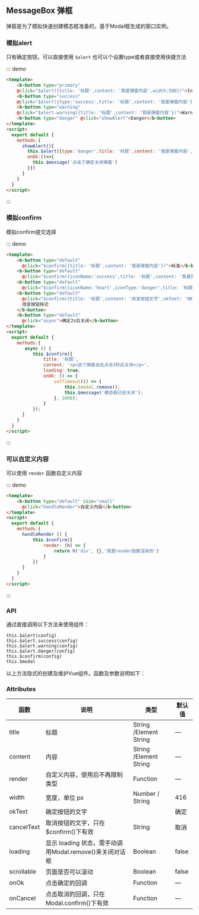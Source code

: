 ## MessageBox 弹框

<template>
    <div class="global-anchor">
      <b-anchor :scroll-offset="100">
        <b-anchor-link href="#mo-nialert" title="模拟alert"></b-anchor-link>
        <b-anchor-link href="#mo-niconfirm" title="模拟confirm"></b-anchor-link>
        <b-anchor-link href="#ke-yi-zi-ding-yi-nei-rong" title="可以自定义内容"></b-anchor-link>
        <b-anchor-link href="#api" title="API"></b-anchor-link>
        <b-anchor-link href="#attributes" title="Attributes"></b-anchor-link>
      </b-anchor>
    </div>
</template>

弹窗是为了模拟快速创建模态框准备的，基于Modal框生成的窗口实例。

### 模拟alert

只有确定按钮，可以直接使用 `$alert` 也可以个设置type或者直接使用快捷方法

::: demo
```html
<template>
    <b-button type="primary" 
    @click="$alert({title: '标题',content: '我是弹窗内容',width:500})">Info</b-button>
    <b-button type="success" 
    @click="$alert({type:'success',title: '标题',content: '我是弹窗内容'})">Success</b-button>
    <b-button type="warning" 
    @click="$alert.warning({title: '标题',content: '我是弹窗内容'})">Warning</b-button>
    <b-button type="danger" @click="showAlert">Danger</b-button>
</template>
<script>
  export default {
    methods:{
      showAlert(){
        this.$alert({type:'danger',title: '标题',content: '我是弹窗内容',
        onOk:()=>{
          this.$message('点击了确定关闭弹窗')
        }})
      }
    }
  }
</script>
```
:::

### 模拟confirm

模拟confirm提交选择

::: demo
```html
<template>
    <b-button type="default" 
      @click="$confirm({title: '标题',content: '我是弹窗内容'})">标准</b-button>
    <b-button type="default" 
      @click="$confirm({iconName:'success',title: '标题',content: '我是弹窗内容'})">更换图标</b-button>
    <b-button type="default" 
      @click="$confirm({iconName:'heart',iconType:'danger',title: '标题',content: '我是弹窗内容'})">更换图标颜色</b-button>
    <b-button type="default" 
      @click="$confirm({title: '标题',content: '改变按钮文字',okText: 'OK',okType: 'danger',cancelText: 'Cancel',cancelType: 'info'})">
      改变按钮样式
    </b-button>
    <b-button type="default" 
      @click="async">确定2s后关闭</b-button>
</template>
<script>
  export default {
    methods:{
       async () {
          this.$confirm({
              title: '标题',
              content: '<p>这个弹窗会在点击2秒后关闭</p>',
              loading: true,
              onOk: () => {
                  setTimeout(() => {
                      this.$modal.remove();
                      this.$message('模态框已经关闭');
                  }, 2000);
              }
          });
      }
    }
  }
</script>
```
:::

### 可以自定义内容

可以使用 `render` 函数自定义内容

::: demo
```html
<template>
    <b-button type="default" size="small" 
      @click="handleRender">自定义内容</b-button>
</template>
<script>
  export default {
    methods:{
      handleRender () {
          this.$confirm({
              render: (h) => {
                  return h('div', {},'我是render函数渲染的')
              }
          })
      }
    }
  }
</script>
```
:::

### API

通过直接调用以下方法来使用组件：

    this.$alert(config)
    this.$alert.success(config)
    this.$alert.warning(config)
    this.$alert.danger(config)
    this.$confirm(config)
    this.$modal
    
以上方法隐式的创建及维护Vue组件。函数及参数说明如下：

### Attributes

| 函数      | 说明    |  类型      | 默认值      |
|---------- |-------- |---------- |---------|
| title     |  标题   | String /Element String  | —  |
| content  |  内容   | String /Element String  | —  |
| render  |  自定义内容，使用后不再限制类型   | Function  | —  |
| width  |  宽度，单位 px   | Number / String  |  416  |
| okText  |  确定按钮的文字   |   | 确定 |
| cancelText  |  取消按钮的文字，只在$confirm()下有效   | String  |取消  |
| loading  |  显示 loading 状态，需手动调用Modal.remove()来关闭对话框   | Boolean  | false  |
| scrollable  |  页面是否可以滚动   | Boolean  | false  |
| onOk  |  点击确定的回调   |Function  | —  |
| onCancel  |  点击取消的回调，只在Modal.confirm()下有效   | Function  | —  |
